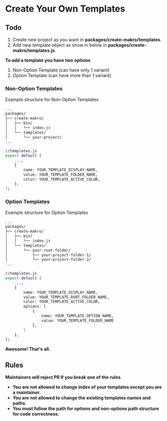 # Create Your Own Templates

## Todo

1. Create new project as you want in **packages/create-makro/templates**.
2. Add new template object as show in below in **packages/create-makro/templates.js**.

**To add a template you have two options**
1. Non-Option Template (can have only 1 variant)
2. Option Template (can have more than 1 variant)


### Non-Option Templates

Example structure for Non-Option Templates

```bash
...
packages/
├── create-makro/
│   ├── bin/
│   │   └── index.js
│   └── templates/
│       └── your-project/
...
```

```bash
//templates.js
export default [
    ...,
	{
        name: YOUR_TEMPLATE_DISPLAY_NAME,
        value: YOUR_TEMPLATE_FOLDER_NAME,
        color: YOUR_TEMPLATE_ACTIVE_COLOR,
    },
];
```

### Option Templates

Example structure for Option Templates

```bash
...
packages/
├── create-makro/
│   ├── bin/
│   │   └── index.js
│   └── templates/
│       └── your-root-folder/
│           ├── your-project-folder-1/
│           └── your-project-folder-2/
...
```

```bash
//templates.js
export default [
    ...,
	{
        name: YOUR_TEMPLATE_DISPLAY_NAME,
        value: YOUR_TEMPLATE_ROOT_FOLDER_NAME,
        color: YOUR_TEMPLATE_ACTIVE_COLOR,
        options: [
			{
				name: YOUR_TEMPLATE_OPTION_NAME,
				value: YOUR_TEMPLATE_FOLDER_NAME
			},
		]
    },
];
```

**Awesome! That's all.**

## Rules

**Maintainers will reject PR If you break one of the rules**

- **You are not allowed to change index of your templates except you are a maintainer.**
- **You are not allowed to change the existing templates names and paths.**
- **You must follow the path for options and non-options path structure for code correctness.**
